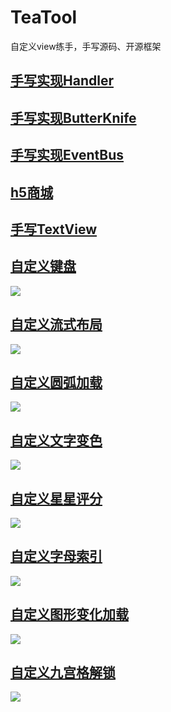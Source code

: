 # TeaTool

自定义view练手，手写源码、开源框架

## [手写实现Handler](app/src/main/java/com/tea/teatool/teahandler)

## [手写实现ButterKnife](app/src/main/java/com/tea/teatool/teabutterknife)

## [手写实现EventBus](app/src/main/java/com/tea/teatool/teaeventbus)

## [h5商城](app/src/main/java/com/tea/teatool/webshop)

## [手写TextView](app/src/main/java/com/tea/teatool/teatextview)

## [自定义键盘](app/src/main/java/com/tea/teatool/keyboard)

![](https://adamright.github.io/img/1.gif)

## [自定义流式布局](app/src/main/java/com/tea/teatool/flow)

![](img/1.gif)

## [自定义圆弧加载](app/src/main/java/com/tea/teatool/arcspeed)

![](img/2.gif)

## [自定义文字变色](app/src/main/java/com/tea/teatool/cliptext)

![](img/3.gif)

## [自定义星星评分](app/src/main/java/com/tea/teatool/tearatingbar)

![](img/4.gif)

## [自定义字母索引](app/src/main/java/com/tea/teatool/letterindex)

![](img/5.gif)

## [自定义图形变化加载](app/src/main/java/com/tea/teatool/loadingshape)

![](img/6.gif)

## [自定义九宫格解锁](app/src/main/java/com/tea/teatool/mazelock)

![](img/7.gif)
